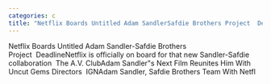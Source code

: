 ```yaml
---
categories: c
title: "Netflix Boards Untitled Adam SandlerSafdie Brothers Project  Deadline"
---
```

Netflix Boards Untitled Adam Sandler-Safdie Brothers Project&nbsp;&nbsp;DeadlineNetflix is officially on board for that new Sandler-Safdie collaboration&nbsp;&nbsp;The A.V. ClubAdam Sandler"s Next Film Reunites Him With Uncut Gems Directors&nbsp;&nbsp;IGNAdam Sandler, Safdie Brothers Team With Netfl